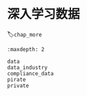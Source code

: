 # 深入学习数据
:label:`chap_more`

```toc
:maxdepth: 2

data
data_industry
compliance_data
pirate
private
```
